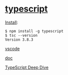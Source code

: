 # [typescript](https://www.typescriptlang.org/)


[Install](https://www.typescriptlang.org/#download-links):

```
$ npm install -g typescript
$ tsc --version
Version 3.8.3
```

[vscode](https://code.visualstudio.com/docs/typescript/typescript-tutorial)

[doc](https://www.typescriptlang.org/docs/home.html)

[TypeScript Deep Dive](https://basarat.gitbook.io/typescript/getting-started/why-typescript)
